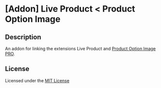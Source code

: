 # [Addon] Live Product < Product Option Image

## Description
An addon for linking the extensions Live Product and [Product Option Image PRO](https://www.opencart.com/index.php?route=marketplace/extension/info&filter_member=liveopencart&extension_id=32391).

## License
Licensed under the [MIT License](https://raw.githubusercontent.com/ocmod-space/license/main/LICENSE.txt)
